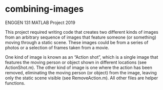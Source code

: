 # combining-images
ENGGEN 131 MATLAB Project 2019

This project required writing code that creates two different kinds of images from an arbitrary sequence of images that feature someone (or something) moving through a static scene. These images could be from a series of photos or a selection of frames taken from a movie.

One kind of image is known as an “Action shot”, which is a single image that features the moving person or object shown in different locations (see ActionShot.m). The other kind of image is one where the action has been removed, eliminating the moving person (or object) from the image, leaving only the static scene visible (see RemoveAction.m). All other files are helper functions.
